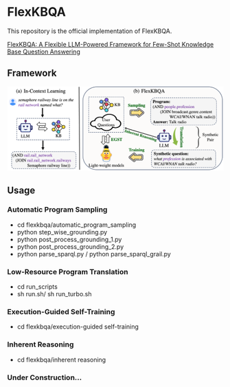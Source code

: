 # FlexKBQA 

This repository is the official implementation of FlexKBQA.

[FlexKBQA: A Flexible LLM-Powered Framework for Few-Shot Knowledge Base Question Answering](https://arxiv.org/abs/2308.12060)

## Framework
![image](https://github.com/leezythu/FlexKBQA/blob/main/figs/framework.png)

## Usage

### Automatic Program Sampling
* cd flexkbqa/automatic_program_sampling
* python step_wise_grounding.py
* python post_process_grounding_1.py
* python post_process_grounding_2.py
* python parse_sparql.py / python parse_sparql_grail.py

### Low-Resource Program Translation
* cd run_scripts
* sh run.sh/ sh run_turbo.sh

### Execution-Guided Self-Training
* cd flexkbqa/execution-guided self-training

### Inherent Reasoning
* cd flexkbqa/inherent reasoning

### Under Construction...
